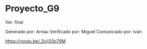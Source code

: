 # Proyecto_G9

Ver. final 

Generado por: Arnau
Verificado por: Miguel
Comunicado por: Iván

https://youtu.be/_5cij33o76M
